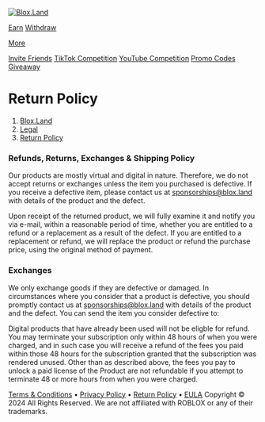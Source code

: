 [![Blox.Land](/assets/img/logo_text_white.png)](https://blox.land/)[](https://blox.land/account)

[Earn](https://blox.land/dashboard2) [Withdraw](https://blox.land/withdraw)

[More](#)

[Invite Friends](https://blox.land/account/referrals) [TikTok Competition](https://blox.land/competition/tiktok) [YouTube Competition](https://blox.land/competition/youtube) [Promo Codes](https://blox.land/promos) [Giveaway](https://blox.land/giveaway)

Return Policy
=============

1. [Blox.Land](https://blox.land/)
2. [Legal](#)
3. [Return Policy](https://blox.land/return-policy)

### Refunds, Returns, Exchanges & Shipping Policy

Our products are mostly virtual and digital in nature. Therefore, we do not accept returns or exchanges unless the item you purchased is defective. If you receive a defective item, please contact us at [sponsorships@blox.land](mailto:sponsorships@blox.land) with details of the product and the defect.

Upon receipt of the returned product, we will fully examine it and notify you via e-mail, within a reasonable period of time, whether you are entitled to a refund or a replacement as a result of the defect. If you are entitled to a replacement or refund, we will replace the product or refund the purchase price, using the original method of payment.

### Exchanges

We only exchange goods if they are defective or damaged. In circumstances where you consider that a product is defective, you should promptly contact us at [sponsorships@blox.land](mailto:sponsorships@blox.land) with details of the product and the defect. You can send the item you consider defective to:

Digital products that have already been used will not be eligble for refund. You may terminate your subscription only within 48 hours of when you were charged, and in such case you will receive a refund of the fees you paid within those 48 hours for the subscription granted that the subscription was rendered unused. Other than as described above, the fees you pay to unlock a paid license of the Product are not refundable if you attempt to terminate 48 or more hours from when you were charged.

[Terms & Conditions](https://blox.land/terms) • [Privacy Policy](https://blox.land/privacy-policy) • [Return Policy](https://blox.land/return-policy) • [EULA](https://blox.land/eula) Copyright © 2024 All Rights Reserved. We are not affiliated with ROBLOX or any of their trademarks.